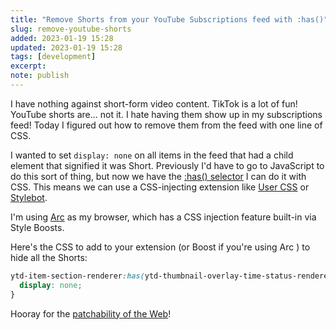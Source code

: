 ```yaml
---
title: "Remove Shorts from your YouTube Subscriptions feed with :has()"
slug: remove-youtube-shorts
added: 2023-01-19 15:28
updated: 2023-01-19 15:28
tags: [development]
excerpt: 
note: publish
---
```


I have nothing against short-form video content. TikTok is a lot of fun! YouTube shorts are... not it. I hate having them show up in my subscriptions feed! Today I figured out how to remove them from the feed with one line of CSS.

I wanted to set `display: none` on all items in the feed that had a child element that signified it was Short. Previously I'd have to go to JavaScript to do this sort of thing, but now we have the [:has() selector](https://developer.mozilla.org/en-US/docs/Web/CSS/:has) I can do it with CSS. This means we can use a CSS-injecting extension like [User CSS](https://chrome.google.com/webstore/detail/user-css/okpjlejfhacmgjkmknjhadmkdbcldfcb?hl=en) or [Stylebot](https://chrome.google.com/webstore/detail/stylebot/oiaejidbmkiecgbjeifoejpgmdaleoha?hl=en).

I'm using [Arc](https://arc.net/) as my browser, which has a CSS injection feature built-in via Style Boosts. 

Here's the CSS to add to your extension (or Boost if you're using Arc ) to hide all the Shorts:

```css
ytd-item-section-renderer:has(ytd-thumbnail-overlay-time-status-renderer[overlay-style="SHORTS"]) {
  display: none;
}
```

Hooray for the [patchability of the Web](https://daverupert.com/2022/09/patchability-of-the-open-web/)!